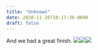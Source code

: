 ```yaml
---
title: "Unknown"
date: 2020-11-26T18:17:36-0600
draft: false
---
```


And we had a great finish.
![](/images/2020/ae663b9de8.jpg)![](uploads/2020/9077d8fe84.jpg)![](uploads/2020/dae5725ac3.jpg)
